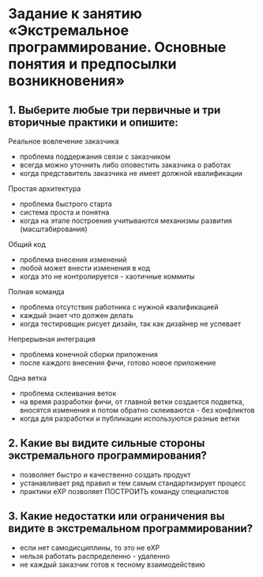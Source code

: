 # Задание к занятию «Экстремальное программирование. Основные понятия и предпосылки возникновения»

## 1. Выберите любые три первичные и три вторичные практики и опишите:

Реальное вовлечение заказчика
 - проблема поддержания связи с заказчиком
 - всегда можно уточнить либо оповестить заказчика о работах
 - когда представитель заказчика не имеет должной квалификации

Простая архитектура
 - проблема быстрого старта
 - система проста и понятна
 - когда на этапе построения учитываются механизмы развития (масштабирования)

Общий код
 - проблема внесения изменений
 - любой может внести изменения в код
 - когда это не контролируется - хаотичные коммиты

Полная команда
 - проблема отсутствия работника с нужной квалификацией
 - каждый знает что должен делать
 - когда тестировщик рисует дизайн, так как дизайнер не успевает

Непрерывная интеграция
 - проблема конечной сборки приложения
 - после каждого внесения фичи, готово новое приложение

Одна ветка
 - проблема склеивания веток
 - на время разработки фичи, от главной ветки создается подветка, вносятся изменения и потом обратно склеиваются - без конфликтов
 - когда для разработки и публикации используются разные ветки

## 2. Какие вы видите сильные стороны экстремального программирования?
 - позволяет быстро и качественно создать продукт
 - устанавливает ряд правил и тем самым стандартизирует процесс
 - практики eXP позволяет ПОСТРОИТЬ команду специалистов
## 3. Какие недостатки или ограничения вы видите в экстремальном программировании?
 - если нет самодисциплины, то это не eXP
 - нельзя работать распределенно - удаленно
 - не каждый заказчик готов к тесному взаимодействию